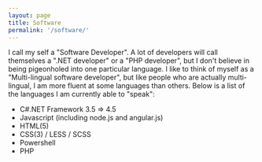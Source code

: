 ```yaml
---
layout: page
title: Software
permalink: '/software/'
---
```


I call my self a "Software Developer". A lot of developers will call themselves a ".NET developer" or a "PHP developer", but I don't believe in being pigeonholed into one particular language. I like to think of myself as a "Multi-lingual software developer", but like people who are actually multi-lingual, I am more fluent at some languages than others. Below is a list of the languages I am currently able to "speak":

* C#.NET Framework 3.5 => 4.5
* Javascript (including node.js and angular.js)
* HTML(5)
* CSS(3) / LESS / SCSS
* Powershell
* PHP
